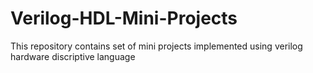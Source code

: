 # Verilog-HDL-Mini-Projects
This repository contains set of mini projects implemented using verilog hardware discriptive language
